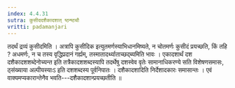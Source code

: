 ```yaml
---
index: 4.4.31
sutra: कुसीददशैकादशात्‌ ष्ठन्ष्ठचौ
vritti: padamanjari
---
```


 तदर्थं द्रव्यं कुसीदमिति । अत्रापि कुसीदिक इत्युतमर्णस्याभिधानमिष्यते, न चोतमर्णः कुसीदं प्रयच्छति, किं तहि ? अधमर्णः, न च तस्य वृद्धिप्रदानं गर्ह्यम्, तस्मातादर्थ्याताच्छद्ब्यमिति भावः । एकादशार्थं दश दशैकादशशब्देनोच्यन्त इति तत्रैकादशशब्दस्यापि तदर्थेषु दशस्वेव वृतेः सामानाधिकरण्ये सति विशेषणसमासः, ठ्संख्याया अल्पीयस्याःऽ इति दशशब्दस्य पूर्वनिपातः । दशैकादशादिति निर्देशादकारः समासान्तः । एवं वाक्यमप्यकारान्तेनैव भवति---दशैकादशान्प्रयच्छतीति ॥